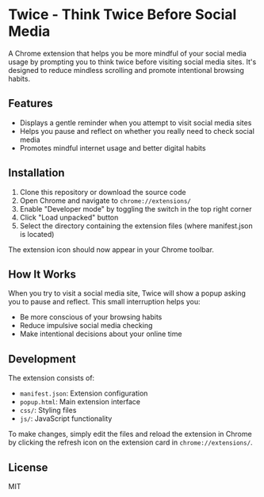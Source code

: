 # Twice - Think Twice Before Social Media

A Chrome extension that helps you be more mindful of your social media usage by prompting you to think twice before visiting social media sites. It's designed to reduce mindless scrolling and promote intentional browsing habits.

## Features

- Displays a gentle reminder when you attempt to visit social media sites
- Helps you pause and reflect on whether you really need to check social media
- Promotes mindful internet usage and better digital habits

## Installation

1. Clone this repository or download the source code
2. Open Chrome and navigate to `chrome://extensions/`
3. Enable "Developer mode" by toggling the switch in the top right corner
4. Click "Load unpacked" button
5. Select the directory containing the extension files (where manifest.json is located)

The extension icon should now appear in your Chrome toolbar.

## How It Works

When you try to visit a social media site, Twice will show a popup asking you to pause and reflect. This small interruption helps you:
- Be more conscious of your browsing habits
- Reduce impulsive social media checking
- Make intentional decisions about your online time

## Development

The extension consists of:
- `manifest.json`: Extension configuration
- `popup.html`: Main extension interface
- `css/`: Styling files
- `js/`: JavaScript functionality

To make changes, simply edit the files and reload the extension in Chrome by clicking the refresh icon on the extension card in `chrome://extensions/`.

## License

MIT